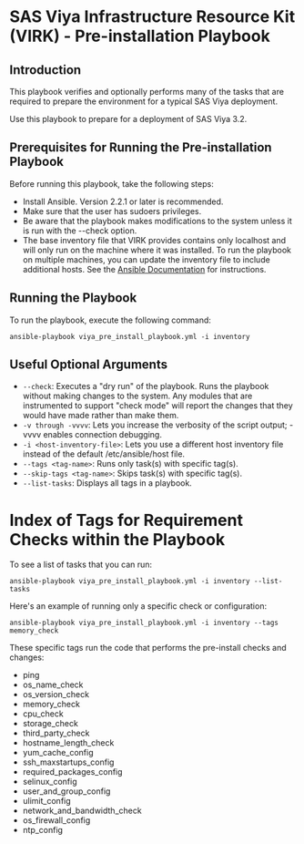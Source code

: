 # SAS Viya Infrastructure Resource Kit (VIRK) - Pre-installation Playbook

## Introduction
This playbook verifies and optionally performs many of the tasks that are required to prepare the environment for a typical SAS Viya deployment.

Use this playbook to prepare for a deployment of SAS Viya 3.2.

## Prerequisites for Running the Pre-installation Playbook
Before running this playbook, take the following steps:
* Install Ansible. Version 2.2.1 or later is recommended.
* Make sure that the user has sudoers privileges.
* Be aware that the playbook makes modifications to the system unless it is run with the --check option.
* The base inventory file that VIRK provides contains only localhost and will only run on the machine where it was installed. To run the playbook on multiple machines, you can update the inventory file to include additional hosts. See the [Ansible Documentation](http://docs.ansible.com/ansible/latest/intro_inventory.html) for instructions.

## Running the Playbook
To run the playbook, execute the following command:
  ```
  ansible-playbook viya_pre_install_playbook.yml -i inventory
  ```

## Useful Optional Arguments
* ```--check```: Executes a "dry run" of the playbook. Runs the playbook without making changes to the system. Any modules that are instrumented to support "check mode" will report the changes that they would have made rather than make them.
* ```-v through -vvvv```: Lets you increase the verbosity of the script output; -vvvv enables connection debugging.
* ```-i <host-inventory-file>```: Lets you use a different host inventory file instead of the default /etc/ansible/host file.
* ```--tags <tag-name>```: Runs only task(s) with specific tag(s).
* ```--skip-tags <tag-name>```: Skips task(s) with specific tag(s).
* ```--list-tasks```: Displays all tags in a playbook.

# Index of Tags for Requirement Checks within the Playbook
To see a list of tasks that you can run:
  ```
  ansible-playbook viya_pre_install_playbook.yml -i inventory --list-tasks
  ```
Here's an example of running only a specific check or configuration:
  ```
  ansible-playbook viya_pre_install_playbook.yml -i inventory --tags memory_check
  ```
These specific tags run the code that performs the pre-install checks and changes:
* ping
* os_name_check
* os_version_check
* memory_check
* cpu_check
* storage_check
* third_party_check
* hostname_length_check
* yum_cache_config
* ssh_maxstartups_config
* required_packages_config
* selinux_config
* user_and_group_config
* ulimit_config
* network_and_bandwidth_check
* os_firewall_config
* ntp_config
